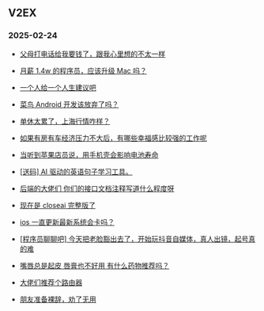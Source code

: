 ## V2EX 
### 2025-02-24

+ [父母打电话给我要钱了，跟我心里想的不太一样](https://www.v2ex.com/t/1113589)

+ [月薪 1.4w 的程序员，应该升级 Mac 吗？](https://www.v2ex.com/t/1113570)

+ [一个人给一个人生建议吧](https://www.v2ex.com/t/1113601)

+ [菜鸟 Android 开发该放弃了吗？](https://www.v2ex.com/t/1113560)

+ [单休太累了，上海行情咋样？](https://www.v2ex.com/t/1113602)

+ [如果有房有车经济压力不大后，有哪些幸福感比较强的工作呢](https://www.v2ex.com/t/1113548)

+ [当听到苹果店员说，用手机壳会影响电池寿命](https://www.v2ex.com/t/1113572)

+ [[送码] AI 驱动的英语句子学习工具。](https://www.v2ex.com/t/1113566)

+ [后端的大佬们 你们的接口文档注释写道什么程度呀](https://www.v2ex.com/t/1113551)

+ [现在是 closeai 完整版了](https://www.v2ex.com/t/1113620)

+ [ios 一直更新最新系统会卡吗？](https://www.v2ex.com/t/1113618)

+ [[程序员聊聊吧] 今天把老脸豁出去了，开始玩抖音自媒体，真人出镜，起号真的难](https://www.v2ex.com/t/1113650)

+ [嘴唇总是起皮 唇膏也不好用 有什么药物推荐吗？](https://www.v2ex.com/t/1113694)

+ [大佬们推荐个路由器](https://www.v2ex.com/t/1113697)

+ [朋友准备裸辞，劝了无用](https://www.v2ex.com/t/1113702)

